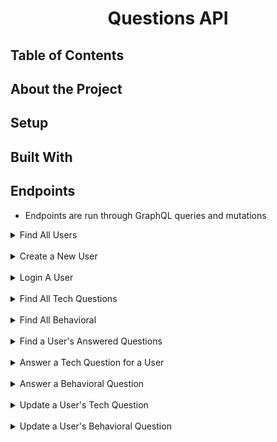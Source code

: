 
<center><h1>Questions API</h1></center>

## Table of Contents 

## About the Project

## Setup

## Built With 

## Endpoints
- Endpoints are run through GraphQL queries and mutations 

<details close>
  <summary>Find All Users</summary><br>

Returns a list of all current users in database.<br>

```query
query {
    users {
        id
        name
        email
    }  
}
```

Expected Response:

 ```json
{
    "data": {
        "users": [
            {
                "id": 1,
                "name": "Louie"
            },
            {
                "id": 2,
                "name": "Zoe"
            }
        ]  
    }
}
```
</details><br>

<details close>
  <summary>Create a New User</summary><br>

Creates a new user with authenticated password<br>

```query
mutation {
  createUser(input:{
    name: "Louie",
    authProvider: {
      credentials: {
        email: "louie@zoe.com",
        password: "123456"
      }
    }}
  ) {
    id
    name
    email
  }
}
```

Expected Response:

 ```json
{
  "data": {
    "createUser": {
      "id": "9",
      "name": "Louie",
      "email": "louie@zoe.com"
    }
  }
}
```
</details><br>

<details close>
  <summary>Login A User</summary><br>

<br>

```mutation
mutation {
  signinUser(input:{credentials: {
    email: "email@example.com",
    password: "123456"
  }}){
    token
    user {
      id
    }
  }
}  
```

Expected Response:

 ```json
{
  "data": {
    "signinUser": {
      "token": "CpKhgC4UyYLcgHBkgRnAZzDgYQ==--lfHRCnMeCJpELskr--4JMVavDhOrTTVHdZiuU5ww==",
      "user": {
        "id": "7"
      }
    }
  }
}
```
</details><br>

<details close>
  <summary>Find All Tech Questions</summary><br>

Returns a list of all Tech Questions in the database<br>

```query
query {
    tQuestions {
        id
        question
        qType
    }  
}
```

Expected Response:

 ```json
{
  "data": {
    "tQuestions": [
      {
        "id": "1",
        "question": "Clear your mind must be, if you are to find the villains behind this plot.",
        "qType": 0
      },
      {
        "id": "2",
        "question": "Soon will I rest, yes, forever sleep. Earned it I have. Twilight is upon me, soon night must fall.",
        "qType": 0
      },
      {...}
    ]}
}
```
</details><br>


<details close>
  <summary>Find All Behavioral</summary><br>

Returns a list of all Behavioral Questions in the database<br>

```query
query {
  bQuestions {
    id 
    question
  }
}
```

Expected Response:

 ```json
{
  "data": {
    "bQuestions": [
      {
        "id": "1",
        "question": "Why do you want to work for X company?"
      },
      {
        "id": "2",
        "question": "What are you looking for in your next role?"
      },
      {
        "id": "3",
        "question": "Tell me about a time when you had a conflict with a co-worker."
      },
      {...}
    ]}
}
```
</details><br>


<details close>
  <summary>Find a User's Answered Questions</summary><br>

Returns a list of tech and behavioral questions that a user has answered.<br>

```query
query {
  user(id:3){
    userTQuestions {
      id
      userId
      tQuestionId
     	answer 
      status
      tQuestion {
        question
        qType
      }
    } 
    userBQuestions {
      id
      userId
      bQuestionId
     	answer 
      status
      bQuestion {
        question
      }
    } 

  }
}
```

Expected Response:

 ```json
{
  "data": {
    "user": {
      "name": "Johnathan Botsford",
      "email": "joaquina@zemlak.io",
      "userTQuestions": [
        {
          "id": "3",
          "userId": 3,
          "tQuestionId": 3,
          "answer": "I regret that I should leave this world without again beholding him.",
          "status": 0,
          "tQuestion": {
            "question": "Ow, ow, OW! On my ear you are!",
            "qType": 0
          }
        }
      ],
      "userBQuestions": [
        {
          "id": "1",
          "userId": 3,
          "bQuestionId": 3,
          "answer": "",
          "status": 0,
          "bQuestion": {
            "question": "Tell me about a time when you had a conflict with a co-worker."
          }
        },
        {
          "id": "2",
          "userId": 3,
          "bQuestionId": 3,
          "answer": "",
          "status": 0,
          "bQuestion": {
            "question": "Tell me about a time when you had a conflict with a co-worker."
          }
        },
        {...}]
    }}
}
```
</details><br>


<details close>
  <summary>Answer a Tech Question for a User</summary><br>

Saves that question and answer to that user<br>

```mutation
mutation {
  createUserTQuestion(input: {userId: 1, tQuestionId: 3, answer: "hello there!"}){
    userTQuestion {
      id
      userId
      tQuestionId
      status
      answer
      tQuestion {
        question
      }
    }
  }
}
```

Expected Response:

 ```json
{
  "data": {
    "createUserTQuestion": {
      "userTQuestion": {
        "id": "10",
        "userId": 1,
        "tQuestionId": 3,
        "status": 1,
        "answer": "hello there!",
        "tQuestion": {
          "question": "Ow, ow, OW! On my ear you are!"
        }
      }
    }
  }
}
```
</details><br>


<details close>
  <summary>Answer a Behavioral Question</summary><br>

After logging in, a user can answer and save a question<br>

```mutation
mutation {
  createUserBQuestion(input: {bQuestionId: 1, answer: "hello"})
    {
     userBQuestion{
      id 
      status 
      answer
      user {
        name
      }
      bQuestion {
        question
      }
    }  
  
    }
}
```

Expected Response:

 ```json
{
  "data": {
    "createUserBQuestion": {
      "userBQuestion": {
        "id": "25",
        "status": 1,
        "answer": "hello",
        "user": {
          "name": "Test User"
        },
        "bQuestion": {
          "question": "Why do you want to work for X company?"
        }
      }
    }
  }
}
```
</details><br>



<details close>
  <summary>Update a User's Tech Question</summary><br>

The status of the question can be updated so the user can star or unstar a question. The answer can also be updated<br>

```mutation
mutation{
  updateUserTQuestion(input:{id: 11, tQuestionId: 3, status: 2, answer: "I want chocolate!"}) 
  
 { userTQuestion{
    id
    answer 
    status 
  	tQuestionId 

  }}
}
```

Expected Response:

 ```json
{
  "data": {
    "updateUserTQuestion": {
      "userTQuestion": {
        "id": "11",
        "answer": "I want chocolate!",
        "status": 2,
        "tQuestionId": 3
      }
    }
  }
}
```
</details><br>



<details close>
  <summary>Update a User's Behavioral Question</summary><br>

The status of the question can be updated so the user can star or unstar a question. The answer can also be updated<br>

```mutation
mutation {
  updateUserBQuestion(input: {id: 1, userId: 1, bQuestionId: 1, answer: "hello there!", status: 1}){
    userBQuestion {
    id 
    answer
    userId
    bQuestionId
    status
      
    
    }
  }
}
```

Expected Response:

 ```json
{
  "data": {
    "updateUserBQuestion": {
      "userBQuestion": {
        "id": "1",
        "answer": "hello there!",
        "userId": 1,
        "bQuestionId": 1,
        "status": 1
      }
    }
  }
}
```
</details><br>